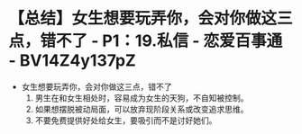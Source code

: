 # 【总结】女生想要玩弄你，会对你做这三点，错不了 - P1：19.私信 - 恋爱百事通 - BV14Z4y137pZ

-   女生想要玩弄你，会对你做这三点，错不了
    1.  男生在和女生相处时，容易成为女生的天狗，不自知被控制。
    2.  如果想摆脱被动局面，可以放弃现阶段关系或改变追求思维。
    3.  不要免费提供好处给女生，要吸引而不是讨好她们。